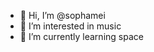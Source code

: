 - 👋 Hi, I’m @sophamei
- 👀 I’m interested in music
- 🌱 I’m currently learning space
<!---
sophamei/sophamei is a ✨ special ✨ repository because its `README.md` (this file) appears on your GitHub profile.
You can click the Preview link to take a look at your changes.
--->
